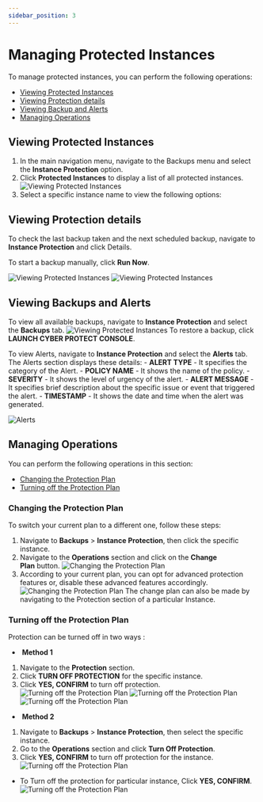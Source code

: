 ```yaml
---
sidebar_position: 3
---
```

# Managing Protected Instances

To manage protected instances, you can perform the following operations:

- [Viewing Protected Instances](#viewing-protected-instances)
- [Viewing Protection details](#viewing-protection-details)
- [Viewing Backup and Alerts](#viewing-backups-and-alerts)
- [Managing Operations](#managing-operations)
## Viewing Protected Instances

1. In the main navigation menu, navigate to the Backups menu and select the **Instance Protection** option.
2. Click **Protected Instances** to display a list of all protected instances.
	![Viewing Protected Instances](img/ViewingProtectedInstances1.png)
3. Select a specific instance name to view the following options:

## Viewing Protection details

To check the last backup taken and the next scheduled backup, navigate to **Instance Protection** and click Details.

To start a backup manually, click **Run Now**.

![Viewing Protected Instances](img/ViewingProtectedInstances2.png)
![Viewing Protected Instances](img/ViewingProtectedInstances3.png)

## Viewing Backups and Alerts

To view all available backups, navigate to **Instance Protection** and select the **Backups** tab.
	![Viewing Protected Instances](img/ViewingProtectedInstances4.png)
To restore a backup, click **LAUNCH CYBER PROTECT CONSOLE**.

To view Alerts, navigate to **Instance Protection** and select the **Alerts** tab. The Alerts section displays these details:
	- **ALERT TYPE** - It specifies the category of the Alert.
	- **POLICY NAME** - It shows the name of the policy.
	- **SEVERITY** - It shows the level of urgency of the alert.
	- **ALERT MESSAGE** - It specifies brief description about the specific issue or event that triggered the alert.
	- **TIMESTAMP** - It shows the date and time when the alert was generated.
	  
![Alerts](img/IP3.png)

## Managing Operations

You can perform the following operations in this section:
- [Changing the Protection Plan](#changing-the-protection-plan)
- [Turning off the Protection Plan](#turning-off-the-protection-plan)
### Changing the Protection Plan

To switch your current plan to a different one, follow these steps:

1. Navigate to **Backups** > **Instance Protection**, then click the specific instance.
2. Navigate to the **Operations** section and click on the **Change Plan** button.
	![Changing the Protection Plan](img/ChangingtheProtectionPlan1.png)
3. According to your current plan, you can opt for advanced protection features or, disable these advanced features accordingly.
	![Changing the Protection Plan](img/ChangingtheProtectionPlan2.png)
The change plan can also be made by navigating to the Protection section of a particular Instance.


### Turning off the Protection Plan

Protection can be turned off in two ways :

-  **Method 1**
  
1. Navigate to the **Protection** section.
2. Click **TURN OFF PROTECTION** for the specific instance.
3. Click **YES, CONFIRM** to turn off protection.
	![Turning off the Protection Plan](img/TurningofftheProtectionPlan1.png)
	![Turning off the Protection Plan](img/TurningofftheProtectionPlan2.png)
	![Turning off the Protection Plan](img/TurningofftheProtectionPlan3.png)

-  **Method 2**

1. Navigate to **Backups** > **Instance Protection**, then select the specific instance.
2. Go to the **Operations** section and click **Turn Off Protection**.
3. Click **YES, CONFIRM** to turn off protection for the instance.
	![Turning off the Protection Plan](img/TurningofftheProtectionPlan4.png)
- To Turn off the protection for particular instance, Click **YES, CONFIRM**.
	![Turning off the Protection Plan](img/TurningofftheProtectionPlan5.png)





